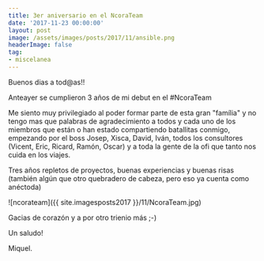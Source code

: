 ```yaml
---
title: 3er aniversario en el NcoraTeam
date: '2017-11-23 00:00:00'
layout: post
image: /assets/images/posts/2017/11/ansible.png
headerImage: false
tag:
- miscelanea
---
```


Buenos dias a tod@as!!

Anteayer se cumplieron 3 años de mi debut en el #NcoraTeam

Me siento muy privilegiado al poder formar parte de esta gran "família" y no tengo mas que palabras de agradecimiento a todos y cada uno de los miembros que están o han estado compartiendo batallitas conmigo, empezando por el boss Josep, Xisca, David, Iván, todos los consultores (Vicent, Eric, Ricard, Ramón, Oscar) y a toda la gente de la ofi que tanto nos cuida en los viajes.

Tres años repletos de proyectos, buenas experiencias y buenas risas (también algún que otro quebradero de cabeza, pero eso ya cuenta como anéctoda)

![ncorateam]({{ site.imagesposts2017 }}/11/NcoraTeam.jpg)

Gacias de corazón y a por otro trienio más ;-)


Un saludo!

Miquel.


